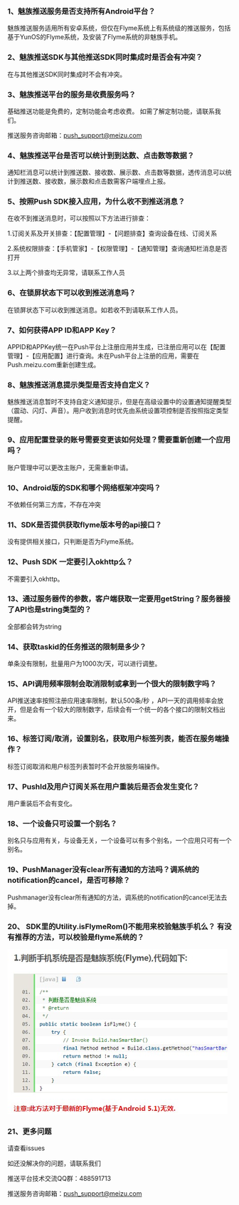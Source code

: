 ### 1、魅族推送服务是否支持所有Android平台？ 
魅族推送服务适用所有安卓系统，但仅在Flyme系统上有系统级的推送服务，包括基于YunOS的Flyme系统，及安装了Flyme系统的非魅族手机。
### 2、魅族推送SDK与其他推送SDK同时集成时是否会有冲突？
在与其他推送SDK同时集成时不会有冲突。
### 3、魅族推送平台的服务是收费服务吗？

基础推送功能是免费的，定制功能会考虑收费。
如需了解定制功能，请联系我们。

推送服务咨询邮箱：push_support@meizu.com
### 4、魅族推送平台是否可以统计到到达数、点击数等数据？ 
通知栏消息可以统计到推送数、接收数、展示数、点击数等数据，透传消息可以统计到推送数、接收数，展示数和点击数需客户端埋点上报。
### 5、按照Push SDK接入应用，为什么收不到推送消息？

在收不到推送消息时，可以按照以下方法进行排查：

1.订阅关系及开关排查：【配置管理】-【问题排查】查询设备在线、订阅关系

2.系统权限排查：【手机管家】-【权限管理】-【通知管理】查询通知栏消息是否打开

3.以上两个排查均无异常，请联系工作人员
### 6、在锁屏状态下可以收到推送消息吗？ 
在锁屏状态下可以收到推送消息。如若收不到请联系工作人员。
### 7、如何获得APP ID和APP Key？ 
APPID和APPKey统一在Push平台上注册应用并生成，已注册应用可以在【配置管理】-【应用配置】进行查询。未在Push平台上注册的应用，需要在Push.meizu.com重新创建生成。
### 8、魅族推送消息提示类型是否支持自定义？
魅族推送消息暂时不支持自定义通知提示，但是在高级设置中的设置通知提醒类型（震动、闪灯、声音）。用户收到消息时优先由系统设置项控制是否按照指定类型提醒。
### 9、应用配置登录的账号需要变更该如何处理？需要重新创建一个应用吗？
账户管理中可以更改主账户，无需重新申请。
### 10、Android版的SDK和哪个网络框架冲突吗？
不依赖任何第三方库，不存在冲突
### 11、SDK是否提供获取flyme版本号的api接口？ 
没有提供相关接口，只判断是否为Flyme系统。
### 12、Push SDK 一定要引入okhttp么？ 
不需要引入okhttp。
### 13、通过服务器传的参数，客户端获取一定要用getString？服务器接了API也是string类型的？ 
全部都会转为string
### 14、获取taskid的任务推送的限制是多少？
单条没有限制，批量用户为1000次/天，可以进行调整。
### 15、API调用频率限制会取消限制或拿到一个很大的限制数字吗？
API推送速率按照注册应用速率限制，默认500条/秒 ，API一天的调用频率会放开，但是会有一个较大的限制数字，后续会有一个统一的各个接口的限制文档出来。
### 16、标签订阅/取消，设置别名，获取用户标签列表，能否在服务端操作？
标签订阅取消和用户标签列表暂时不会开放服务端操作。
### 17、PushId及用户订阅关系在用户重装后是否会发生变化？
用户重装后不会有变化。
### 18、一个设备只可设置一个别名？
别名只与应用有关，与设备无关，一个设备可以有多个别名，一个应用只可有一个别名。
### 19、PushManager没有clear所有通知的方法吗？调系统的notification的cancel，是否可移除？ 
Pushmanager没有clear所有通知的方法，调系统的notification的cancel无法去掉。 
### 20、 SDK里的Utility.isFlymeRom()不能用来校验魅族手机么？ 有没有推荐的方法，可以校验是flyme系统的？
![](./image/问题1.jpg)

### 21、更多问题
请查看issues

如还没解决你的问题，请联系我们

推送平台技术交流QQ群：488591713

推送服务咨询邮箱：push_support@meizu.com

